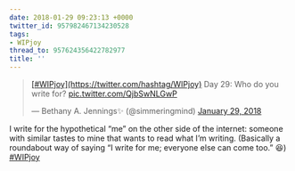 ```yaml
---
date: 2018-01-29 09:23:13 +0000
twitter_id: 957982467134230528
tags:
- WIPjoy
thread_to: 957624356422782977
title: ''
---
```


<blockquote class="twitter-tweet"><p lang="en" dir="ltr"><a href="https://twitter.com/hashtag/WIPjoy?src=hash&amp;ref_src=twsrc%5Etfw">[#WIPjoy](https://twitter.com/hashtag/WIPjoy)</a> Day 29: Who do you write for? <a href="https://t.co/QjbSwNLGwP">pic.twitter.com/QjbSwNLGwP</a></p>&mdash; Bethany A. Jennings✨ (@simmeringmind) <a href="https://twitter.com/simmeringmind/status/957840829581877249?ref_src=twsrc%5Etfw">January 29, 2018</a></blockquote>
<script async src="https://platform.twitter.com/widgets.js" charset="utf-8"></script>

I write for the hypothetical “me” on the other side of the internet: someone with similar tastes to mine that wants to read what I’m writing. (Basically a roundabout way of saying “I write for me; everyone else can come too.” 😆) [#WIPjoy](https://twitter.com/hashtag/WIPjoy)
